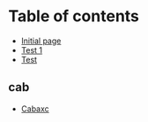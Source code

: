 # Table of contents

* [Initial page](README.md)
* [Test 1](https://suthep-sangvirotjanaphat.gitbook.io/test-1/)
* [Test](test.md)

## cab

* [Cabaxc](cab/cabaxc.md)

